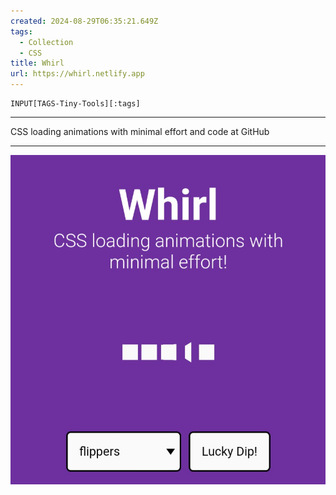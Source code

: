 ```yaml
---
created: 2024-08-29T06:35:21.649Z
tags: 
  - Collection
  - CSS
title: Whirl
url: https://whirl.netlify.app
---
```

```meta-bind
INPUT[TAGS-Tiny-Tools][:tags]
```

___
CSS loading animations with minimal effort and code at GitHub
___

![](_attachments/whirl.jpg)
